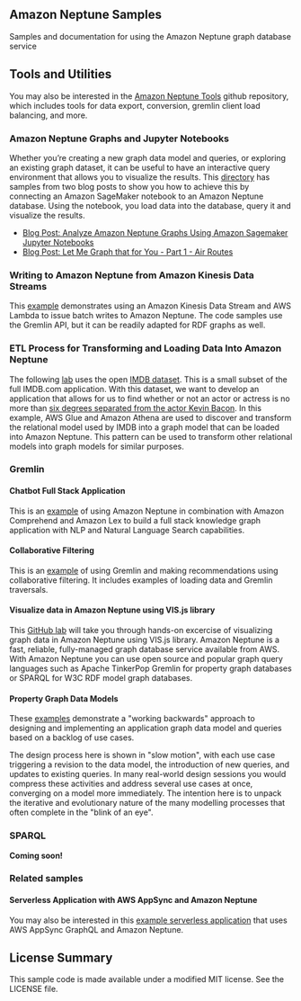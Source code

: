 ## Amazon Neptune Samples

Samples and documentation for using the Amazon Neptune graph database service

## Tools and Utilities

You may also be interested in the [Amazon Neptune Tools](https://github.com/awslabs/amazon-neptune-tools) github repository, which includes tools for data export, conversion, gremlin client load balancing, and more.

### Amazon Neptune Graphs and Jupyter Notebooks

Whether you’re creating a new graph data model and queries, or exploring an existing graph dataset, it can be useful to have an interactive query environment that allows you to visualize the results. This [directory](neptune-sagemaker/README.md) has samples from two blog posts to show you how to achieve this by connecting an Amazon SageMaker notebook to an Amazon Neptune database. Using the notebook, you load data into the database, query it and visualize the results.

- [Blog Post: Analyze Amazon Neptune Graphs Using Amazon Sagemaker Jupyter Notebooks](https://aws.amazon.com/blogs/database/analyze-amazon-neptune-graphs-using-amazon-sagemaker-jupyter-notebooks/)
- [Blog Post: Let Me Graph that for You - Part 1 - Air Routes](https://aws.amazon.com/blogs/database/let-me-graph-that-for-you-part-1-air-routes/)

### Writing to Amazon Neptune from Amazon Kinesis Data Streams

This [example](gremlin/stream-2-neptune/) demonstrates using an Amazon Kinesis Data Stream and AWS Lambda to issue batch writes to Amazon Neptune. The code samples use the Gremlin API, but it can be readily adapted for RDF graphs as well.

### ETL Process for Transforming and Loading Data Into Amazon Neptune

The following [lab](gremlin/etl-from-relational-model) uses the open [IMDB dataset](https://www.imdb.com/interfaces/). This is a small subset of the full IMDB.com application. With this dataset, we want to develop an application that allows for us to find whether or not an actor or actress is no more than [six degrees separated from the actor Kevin Bacon](https://en.wikipedia.org/wiki/Six_Degrees_of_Kevin_Bacon). In this example, AWS Glue and Amazon Athena are used to discover and transform the relational model used by IMDB into a graph model that can be loaded into Amazon Neptune. This pattern can be used to transform other relational models into graph models for similar purposes.

### Gremlin

#### Chatbot Full Stack Application

This is an [example](gremlin/chatbot-full-stack-application/README.md) of using Amazon Neptune in combination with Amazon Comprehend and Amazon Lex to build a full stack knowledge graph application with NLP and Natural Language Search capabilities.

#### Collaborative Filtering

This is an [example](gremlin/collaborative-filtering/README.md) of using Gremlin and making recommendations using collaborative filtering. It includes examples of loading data and Gremlin traversals.

#### Visualize data in Amazon Neptune using VIS.js library

This [GitHub lab](gremlin/visjs-neptune) will take you through hands-on excercise of visualizing graph data in Amazon Neptune using VIS.js library. Amazon Neptune is a fast, reliable, fully-managed graph database service available from AWS. With Amazon Neptune you can use open source and popular graph query languages such as Apache TinkerPop Gremlin for property graph databases or SPARQL for W3C RDF model graph databases.

#### Property Graph Data Models

These [examples](gremlin/property-graph-data-modelling) demonstrate a "working backwards" approach to designing and implementing an application graph data model and queries based on a backlog of use cases.

The design process here is shown in "slow motion", with each use case triggering a revision to the data model, the introduction of new queries, and updates to existing queries. In many real-world design sessions you would compress these activities and address several use cases at once, converging on a model more immediately. The intention here is to unpack the iterative and evolutionary nature of the many modelling processes that often complete in the "blink of an eye".

### SPARQL

**Coming soon!**

### Related samples

#### Serverless Application with AWS AppSync and Amazon Neptune

You may also be interested in this [example serverless application](https://github.com/aws-samples/aws-appsync-calorie-tracker-workshop) that uses AWS AppSync GraphQL and Amazon Neptune.

## License Summary

This sample code is made available under a modified MIT license. See the LICENSE file.
